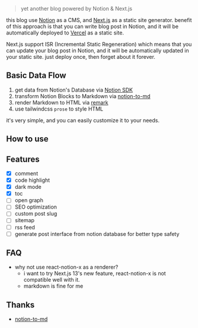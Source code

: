 > yet another blog powered by Notion & Next.js

this blog use [Notion](https://www.notion.so/) as a CMS, and [Next.js](https://nextjs.org/) as a static site generator. benefit of this approach is that you can write blog post in Notion, and it will be automatically deployed to [Vercel](https://vercel.com/) as a static site.

Next.js support ISR (Incremental Static Regeneration) which means that you can update your blog post in Notion, and it will be automatically updated in your static site. just deploy once, then forget about it forever.

## Basic Data Flow

1. get data from Notion's Database via [Notion SDK](https://github.com/makenotion/notion-sdk-js)
2. transform Notion Blocks to Markdown via [notion-to-md](https://github.com/souvikinator/notion-to-md)
3. render Markdown to HTML via [remark](https://github.com/remarkjs/remark)
4. use tailwindcss `prose` to style HTML

it's very simple, and you can easily customize it to your needs.

## How to use

## Features

- [x] comment
- [x] code highlight
- [x] dark mode
- [x] toc
- [ ] open graph
- [ ] SEO optimization
- [ ] custom post slug
- [ ] sitemap
- [ ] rss feed
- [ ] generate post interface from notion database for better type safety

## FAQ

- why not use react-notion-x as a renderer?
  - i want to try Next.js 13's new feature, react-notion-x is not compatible well with it.
  - markdown is fine for me

## Thanks

- [notion-to-md](https://github.com/souvikinator/notion-to-md)
